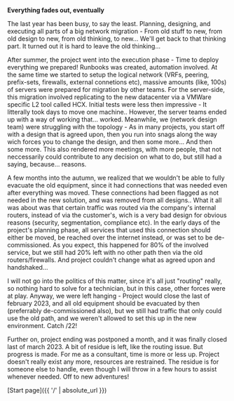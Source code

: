 **Everything fades out, eventually**

The last year has been busy, to say the least. Planning, designing, and executing all parts of a big network migration - From old stuff to new, from old design to new, from old thinking, to new... We'll get back to that thinking part. It turned out it is hard to leave the old thinking...

After summer, the project went into the execution phase - Time to deploy everything we prepared! Runbooks was created, automation involved. At the same time we started to setup the logical network (VRFs, peering, prefix-sets, firewalls, external connetions etc), massive amounts (like, 100s) of servers were prepared for migration by other teams. For the server-side, this migration involved replicating to the new datacenter via a VMWare specific L2 tool called HCX. Initial tests were less then impressive - It litterally took days to move one machine.. However, the server teams ended up with a way of working that... worked. Meanwhile, we (network design team) were struggling with the topology - As in many projects, you start off with a design that is agreed upon, then you run into snags along the way wich forces you to change the design, and then some more... And then some more. This also rendered more meetings, with more people, that not neccessarily could contribute to any decision on what to do, but still had a saying, because... reasons. 

A few months into the autumn, we realized that we wouldn't be able to fully evacuate the old equipment, since it had connections that was needed even after everything was moved. These connections had been flagged as not needed in the new solution, and was removed from all designs.. What it all was about was that certain traffic was routed via the company's internal routers, instead of via the customer's, wich is a very bad design for obvious reasons (security, segmentation, compliance etc). In the early days of the project's planning phase, all services that used this connection should either be moved, be reached over the internet instead, or was set to be de-commissioned. As you expect, this happened for 80% of the involved service, but we still had 20% left with no other path then via the old routers/firewalls. And project couldn't change what as agreed upon and handshaked... 

I will not go into the politics of this matter, since it's all just "routing" really, so nothing hard to solve for a technician, but in this case, other forces were at play. Anyway, we were left hanging - Project would close the last of february 2023, and all old equipment should be evacuated by then (preferrably de-commissioned also), but we still had traffic that only could use the old path, and we weren't allowed to set this up in the new environment. Catch /22!

Further on, project ending was postponed a month, and it was finally closed last of march 2023. A bit of residue is left, like the routing issue. But progress is made. For me as a consultant, time is more or less up. Project doesn't really exist any more, resources are restrained. The residue is for someone else to handle, even though I will throw in a few hours to assist whenever needed. Off to new adventures!

[Start page]({{ '/' | absolute_url }})